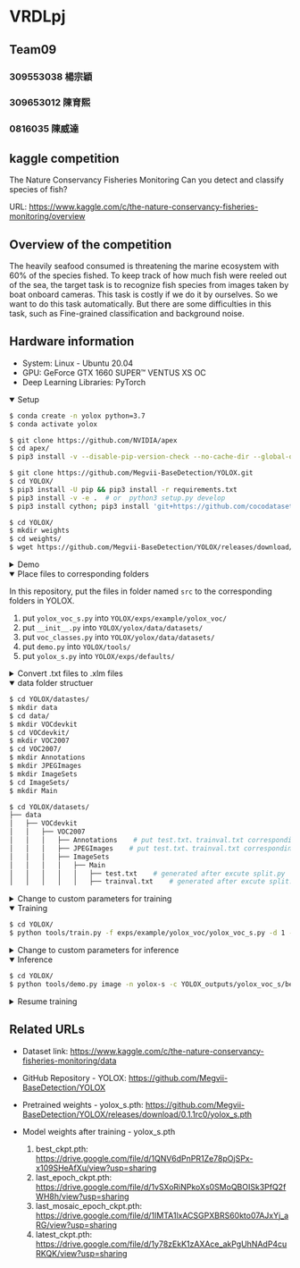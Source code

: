 # VRDLpj


## Team09
### 309553038 楊宗穎
### 309653012 陳育熙
### 0816035 陳威達


## kaggle competition
The Nature Conservancy Fisheries Monitoring
Can you detect and classify species of fish?

URL: https://www.kaggle.com/c/the-nature-conservancy-fisheries-monitoring/overview




## Overview of the competition
The heavily seafood consumed is threatening the marine ecosystem with 60% of the species fished. To keep track of how much fish were reeled out of the sea, the target task is to recognize fish species from images taken by boat onboard cameras. This task is costly if we do it by ourselves. So we want to do this task automatically. But there are some difficulties in this task, such as Fine-grained classification and background noise.



## Hardware information
- System: Linux - Ubuntu 20.04
- GPU: GeForce GTX 1660 SUPER™ VENTUS XS OC
- Deep Learning Libraries: PyTorch




<details open>

<summary>Setup</summary>

```bash
$ conda create -n yolox python=3.7
$ conda activate yolox

$ git clone https://github.com/NVIDIA/apex
$ cd apex/
$ pip3 install -v --disable-pip-version-check --no-cache-dir --global-option="--cpp_ext" --global-option="--cuda_ext" ./

$ git clone https://github.com/Megvii-BaseDetection/YOLOX.git
$ cd YOLOX/
$ pip3 install -U pip && pip3 install -r requirements.txt
$ pip3 install -v -e .  # or  python3 setup.py develop
$ pip3 install cython; pip3 install 'git+https://github.com/cocodataset/cocoapi.git#subdirectory=PythonAPI'

$ cd YOLOX/
$ mkdir weights
$ cd weights/
$ wget https://github.com/Megvii-BaseDetection/YOLOX/releases/download/0.1.1rc0/yolox_s.pth
```

</details>




<details>
<summary>Demo</summary>
  
```bash
$ cd YOLOX/
$ python tools/demo.py image -n yolox-s -c weights/yolox_s.pth --path assets/dog.jpg --conf 0.25 --nms 0.45 --tsize 640 --save_result --device gpu
```

</details>




<details open>
<summary>Place files to corresponding folders</summary>
  
In this repository, put the files in folder named `src` to the corresponding folders in YOLOX.
  1. put `yolox_voc_s.py` into `YOLOX/exps/example/yolox_voc/`
  2. put `__init__.py` into `YOLOX/yolox/data/datasets/`
  3. put `voc_classes.py` into `YOLOX/yolox/data/datasets/`
  4. put `demo.py` into `YOLOX/tools/`
  5. put `yolox_s.py` into `YOLOX/exps/defaults/`
  
</details>




<details>
<summary>Convert .txt files to .xlm files</summary>
  
```bash
$ cd YOLOX/datasets/
$ mkdir txt2xml
$ cd txt2xml/
```
  
put `classes.txt` `convert-yolo-to-xml.py` into txt2xml folder
  
```bash
$ python convert-yolo-to-xml.py
>> /home/yuhsi44165/NYCU/G2/VRDL/Final_project/train/txtForm/
>> /home/yuhsi44165/NYCU/G2/VRDL/Final_project/train/classes.txt
```

</details>





<details open>
<summary>data folder structuer</summary>
  
```bash
$ cd YOLOX/datastes/
$ mkdir data
$ cd data/
$ mkdir VOCdevkit
$ cd VOCdevkit/
$ mkdir VOC2007
$ cd VOC2007/
$ mkdir Annotations
$ mkdir JPEGImages
$ mkdir ImageSets
$ cd ImageSets/
$ mkdir Main
```
  
```bash
$ cd YOLOX/datasets/
├── data
│   ├── VOCdevkit
│   │   ├── VOC2007
│   │   │   ├── Annotations    # put test.txt、trainval.txt corresponding .xml files here
│   │   │   ├── JPEGImages    # put test.txt、trainval.txt corresponding .jpg files here
│   │   │   ├── ImageSets
│   │   │   │   ├── Main
│   │   │   │   │   ├── test.txt    # generated after excute split.py
│   │   │   │   │   ├── trainval.txt    # generated after excute split.py
```

</details>






<details>
<summary>Change to custom parameters for training</summary>

1. `yolox_voc_s.py`
  
```bash
$ cd exps/example/yolox_voc/
$ vim yolox_voc_s.py
>> self.num_classes = 8
>> data_dir='/home/yuhsi44165/NYCU/meeting/YOLOX/datasets/data/VOCdevkit',
>> image_sets=[('2007', 'trainval')],
>> data_dir='/home/yuhsi44165/NYCU/meeting/YOLOX/datasets/data/VOCdevkit',
```
  
2. `__init__.py`
  
```bash
$ cd yolox/data/datasets/
$ vim __init__.py
>> from .voc_classes import VOC_CLASSES
```
  
3. `voc_classes.py`
  
```bash
$ cd yolox/data/datasets/
$ vim voc_classes.py
>> VOC_CLASSES = (
>>     "ALB",
>>     "BET",
>>     "DOL",
>>     "LAG",
>>     "NoF",
>>     "OTHER",
>>     "SHARK",
>>     "YFT",
>> )
```

</details>




<details open>

<summary>Training</summary>

```bash
$ cd YOLOX/
$ python tools/train.py -f exps/example/yolox_voc/yolox_voc_s.py -d 1 -b 8 --fp16 -o -c weights/yolox_s.pth
```

</details>




<details>
<summary>Change to custom parameters for inference</summary>

1. `demo.py`
  
```bash
$ cd YOLOX/tools/
$ vim demo.py
>> from yolox.data.datasets import COCO_CLASSES, VOC_CLASSES
>> predictor = Predictor(
       model, exp, VOC_CLASSES, trt_file, decoder,
       args.device, args.fp16, args.legacy,
  )
```
  
2. `yolox_s.py`

```bash
$ cd YOLOX/exps/defaults/
$ vim yolox_s.py
>> self.num_classes = 8
```

</details>




<details open>

<summary>Inference</summary>

```bash
$ cd YOLOX/
$ python tools/demo.py image -n yolox-s -c YOLOX_outputs/yolox_voc_s/best_ckpt.pth --path datasets/test/ --conf 0.25 --nms 0.5 --tsize 640 --save_result --device gpu
```

</details>




<details>

<summary>Resume training</summary>

```bash
$ cd YOLOX/
$ python tools/train.py -f exps/example/yolox_voc/yolox_voc_s.py -d 1 -b 8 --fp16 -o -c YOLOX_outputs/yolox_voc_s/latest_ckpt.pth --resume
```

</details>





## Related URLs

- Dataset link: https://www.kaggle.com/c/the-nature-conservancy-fisheries-monitoring/data

- GitHub Repository - YOLOX: https://github.com/Megvii-BaseDetection/YOLOX

- Pretrained weights - yolox_s.pth: https://github.com/Megvii-BaseDetection/YOLOX/releases/download/0.1.1rc0/yolox_s.pth

- Model weights after training - yolox_s.pth
  1. best_ckpt.pth: https://drive.google.com/file/d/1QNV6dPnPR1Ze78pOjSPx-x109SHeAfXu/view?usp=sharing
  2. last_epoch_ckpt.pth: https://drive.google.com/file/d/1vSXoRiNPkoXs0SMoQBOISk3PfQ2fWH8h/view?usp=sharing
  3. last_mosaic_epoch_ckpt.pth: https://drive.google.com/file/d/1IMTA1lxACSGPXBRS60kto07AJxYj_aRG/view?usp=sharing
  4. latest_ckpt.pth: https://drive.google.com/file/d/1y78zEkK1zAXAce_akPgUhNAdP4cuRKQK/view?usp=sharing
